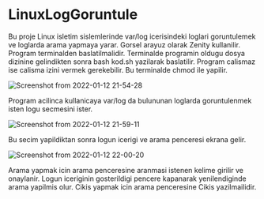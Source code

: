 # LinuxLogGoruntule
Bu proje Linux isletim sislemlerinde var/log icerisindeki loglari goruntulemek ve loglarda arama yapmaya yarar. Gorsel arayuz olarak Zenity kullanilir. Program terminalden baslatilmalidir. Terminalde programin oldugu dosya dizinine gelindikten sonra bash kod.sh yazilarak baslatilir. Program calismaz ise calisma izini vermek gerekebilir. Bu terminalde chmod ile yapilir.

![Screenshot from 2022-01-12 21-54-28](https://user-images.githubusercontent.com/56187372/149204149-70c05740-9e78-4c2c-8831-745827224ae7.png)

Program acilinca kullanicaya var/log da bulununan loglarda goruntulenmek isten logu secmesini ister.

![Screenshot from 2022-01-12 21-59-11](https://user-images.githubusercontent.com/56187372/149204493-2f7ac213-f6f6-4201-bbbe-5eadc7286fdb.png)

Bu secim yapildiktan sonra logun icerigi ve arama penceresi ekrana gelir.

![Screenshot from 2022-01-12 22-00-20](https://user-images.githubusercontent.com/56187372/149204688-461ab024-f3fb-4a5c-97f2-c381841f3eee.png)

Arama yapmak icin arama penceresine aranmasi istenen kelime girilir ve onaylanir. Logun iceriginin gosterildigi pencere kapanarak yenilendiginde arama yapilmis olur. Cikis yapmak icin arama penceresine Cikis yazilmailidir.
